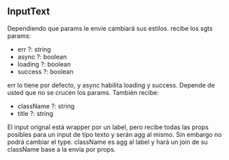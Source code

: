 ## InputText

Dependiendo que params le envie cambiará sus estilos. recibe los sgts params:

- err ?: string
- async ?: boolean
- loading ?: boolean
- success ?: boolean

err lo tiene por defecto, y async habilita loading y success. Depende de usted que no se crucen los params. También recibe:

- className ?: string
- title ?: string

El input orignal está wrapper por un label, pero recibe todas las props posibles para un input de tipo texto y serán agg al mismo. Sin embargo no podrá cambiar el type. className es agg al label y hará un join de su className base a la envia por props.
